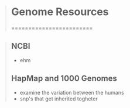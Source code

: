 > # Genome Resources
> ========================

> ## NCBI
>   * ehm 
> ## HapMap and 1000 Genomes
>   * examine the variation between the humans
>   * snp's that get inherited togheter 
